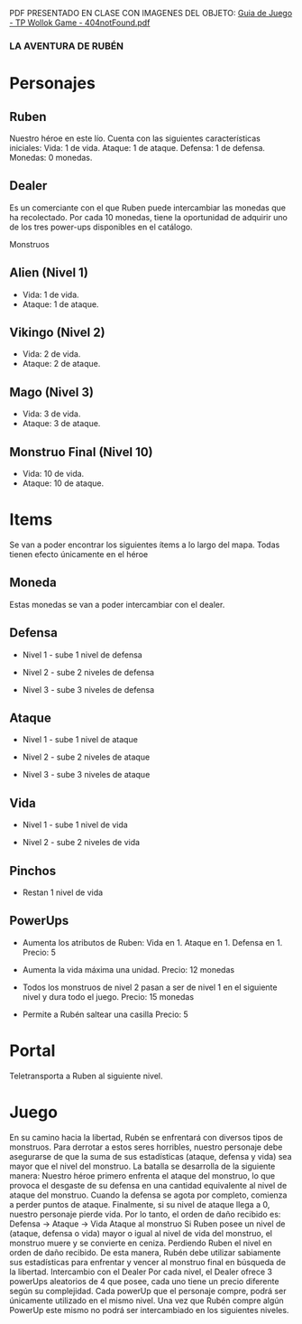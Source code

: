 
PDF PRESENTADO EN CLASE CON IMAGENES DEL OBJETO: 
[Guia de Juego - TP Wollok Game - 404notFound.pdf](https://github.com/pdepjm/2023-o-tpi-game-404notfound/files/13304008/Guia.de.Juego.-.TP.Wollok.Game.-.404notFound.pdf)

### LA AVENTURA DE RUBÉN

# Personajes

## Ruben
Nuestro héroe en este lío.
Cuenta con las siguientes características iniciales: 
Vida: 1 de vida. 
Ataque: 1 de ataque. 
Defensa: 1 de defensa. 
Monedas: 0 monedas.
## Dealer
Es un comerciante con el que Ruben puede intercambiar las monedas que ha recolectado. Por cada 10 monedas, tiene la oportunidad de adquirir uno de los tres power-ups disponibles en el catálogo.

Monstruos
## Alien (Nivel 1)
 - Vida: 1 de vida.
 - Ataque: 1 de ataque.

## Vikingo (Nivel 2) 
 - Vida: 2 de vida. 
 - Ataque: 2 de ataque.

## Mago (Nivel 3)
 - Vida: 3 de vida. 
 - Ataque: 3 de ataque.

## Monstruo Final (Nivel 10)
 - Vida: 10 de vida. 
 - Ataque: 10 de ataque.

# Items
Se van a poder encontrar los siguientes ítems a lo largo del mapa.
Todas tienen efecto únicamente en el héroe
## Moneda

 Estas monedas se van a poder intercambiar con el dealer.
## Defensa
 - Nivel 1 - sube 1 nivel de defensa

 - Nivel 2 - sube 2 niveles de defensa

 - Nivel 3 - sube 3 niveles de defensa

## Ataque

 - Nivel 1 - sube 1 nivel de ataque

 - Nivel 2 - sube 2 niveles de ataque

 - Nivel 3 - sube 3 niveles de ataque


## Vida
 - Nivel 1 - sube 1 nivel de vida

 - Nivel 2 - sube 2 niveles de vida

## Pinchos
 
 - Restan 1 nivel de vida

## PowerUps

- Aumenta los atributos de Ruben: 
   Vida en 1.
   Ataque en 1.
   Defensa en 1.
   Precio: 5


- Aumenta la vida máxima una unidad.
   Precio: 12 monedas


- Todos los monstruos de nivel 2 pasan a ser de nivel 1 en el siguiente nivel y dura todo el juego.
   Precio: 15 monedas


- Permite a Rubén saltear una casilla
   Precio: 5

# Portal

 Teletransporta a Ruben al siguiente nivel.

# Juego
En su camino hacia la libertad, Rubén se enfrentará con diversos tipos de monstruos. 
Para derrotar a estos seres horribles, nuestro personaje debe asegurarse de que la suma de sus estadísticas (ataque, defensa y vida) sea mayor que el nivel del monstruo.
La batalla se desarrolla de la siguiente manera:
Nuestro héroe primero enfrenta el ataque del monstruo, lo que provoca el desgaste de su defensa en una cantidad equivalente al nivel de ataque del monstruo. 
Cuando la defensa se agota por completo, comienza a perder puntos de ataque. 
Finalmente, si su nivel de ataque llega a 0, nuestro personaje pierde vida.
Por lo tanto, el orden de daño recibido es: Defensa -> Ataque -> Vida
Ataque al monstruo
Si Ruben posee un nivel de (ataque, defensa o vida) mayor o igual al nivel de vida del monstruo, el monstruo muere y se convierte en ceniza. Perdiendo Ruben el nivel en orden de daño recibido.
De esta manera, Rubén debe utilizar sabiamente sus estadísticas para enfrentar y vencer al monstruo final en búsqueda de la libertad.
Intercambio con el Dealer
Por cada nivel, el Dealer ofrece 3 powerUps aleatorios de 4 que posee, cada uno tiene un precio diferente según su complejidad. Cada powerUp que el personaje compre, podrá ser únicamente utilizado en el mismo nivel. 
Una vez que Rubén compre algún PowerUp este mismo no podrá ser intercambiado en los siguientes niveles.


